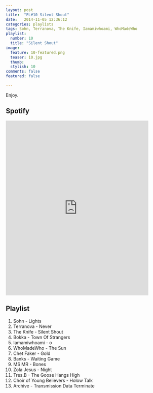 ```yaml
---
layout: post
title:  "PL#10 Silent Shout"
date:   2014-11-05 12:36:12
categories: playlists
tags: Sohn, Terranova, The Knife, Iamamiwhoami, WhoMadeWho
playlist:
  number: 10
  title: "Silent Shout"
image:
  feature: 10-featured.png
  teaser: 10.jpg
  thumb:
  stylish: 10
comments: false
featured: false

---
```

Enjoy.

## Spotify
<iframe src="https://embed.spotify.com/?uri=spotify%3Auser%3A1173952261%3Aplaylist%3A3R6JYPnA0pYXRodPDCs9RR&theme=white" 
  width="450" 
  height="550" 
  frameborder="0" 
  allowtransparency="true">
</iframe>

## Playlist
<div class="setlist">
<ol>
	<li>Sohn - Lights</li>
	<li>Terranova - Never</li>
	<li>The Knife - Silent Shout</li>
	<li>Bokka - Town Of Strangers</li>
	<li>Iamamiwhoami - o </li>
	<li>WhoMadeWho - The Sun</li>
	<li>Chet Faker - Gold </li>
	<li>Banks - Waiting Game</li>
	<li>MS MR - Bones</li>
	<li>Zola Jesus - Night</li>
	<li>Tres.B - The Goose Hangs High</li>
	<li>Choir of Young Believers - Holow Talk</li>
	<li>Archive - Transmission Data Terminate</li>
</ol>
</div>
